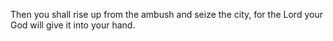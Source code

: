 Then you shall rise up from the ambush and seize the city, for the Lord your God will give it into your hand.
